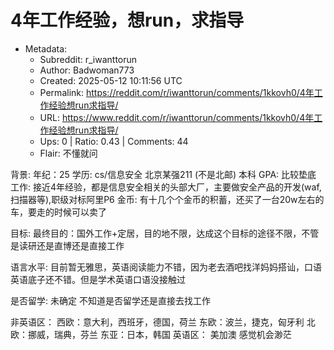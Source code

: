 # 4年工作经验，想run，求指导

- Metadata:
  - Subreddit: r_iwanttorun
  - Author: Badwoman773
  - Created: 2025-05-12 10:11:56 UTC
  - Permalink: https://reddit.com/r/iwanttorun/comments/1kkovh0/4年工作经验想run求指导/
  - URL: https://www.reddit.com/r/iwanttorun/comments/1kkovh0/4年工作经验想run求指导/
  - Ups: 0 | Ratio: 0.43 | Comments: 44
  - Flair: 不懂就问


背景: 年纪：25 学历: cs/信息安全 北京某强211 (不是北邮) 本科 GPA:
比较垫底 工作:
接近4年经验，都是信息安全相关的头部大厂，主要做安全产品的开发(waf,扫描器等),职级对标阿里P6
金币: 有十几个个金币的积蓄，还买了一台20w左右的车，要走的时候可以卖了

目标:
最终目的：国外工作+定居，目的地不限，达成这个目标的途径不限，不管是读研还是直博还是直接工作

语言水平:
目前暂无雅思，英语阅读能力不错，因为老去酒吧找洋妈妈搭讪，口语英语底子还不错。但是学术英语口语没接触过

是否留学: 未确定 不知道是否留学还是直接去找工作

非英语区： 西欧：意大利，西班牙，德国，荷兰 东欧：波兰，捷克，匈牙利
北欧：挪威，瑞典，芬兰 东亚：日本，韩国 英语区： 美加澳 感觉机会渺茫

